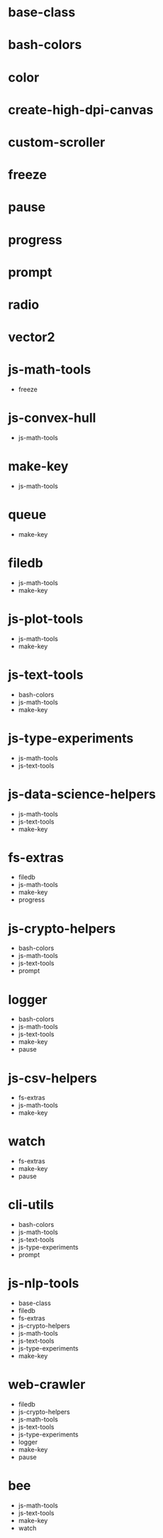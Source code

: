 # base-class
# bash-colors
# color
# create-high-dpi-canvas
# custom-scroller
# freeze
# pause
# progress
# prompt
# radio
# vector2
# js-math-tools
  - freeze
# js-convex-hull
  - js-math-tools
# make-key
  - js-math-tools
# queue
  - make-key
# filedb
  - js-math-tools
  - make-key
# js-plot-tools
  - js-math-tools
  - make-key
# js-text-tools
  - bash-colors
  - js-math-tools
  - make-key
# js-type-experiments
  - js-math-tools
  - js-text-tools
# js-data-science-helpers
  - js-math-tools
  - js-text-tools
  - make-key
# fs-extras
  - filedb
  - js-math-tools
  - make-key
  - progress
# js-crypto-helpers
  - bash-colors
  - js-math-tools
  - js-text-tools
  - prompt
# logger
  - bash-colors
  - js-math-tools
  - js-text-tools
  - make-key
  - pause
# js-csv-helpers
  - fs-extras
  - js-math-tools
  - make-key
# watch
  - fs-extras
  - make-key
  - pause
# cli-utils
  - bash-colors
  - js-math-tools
  - js-text-tools
  - js-type-experiments
  - prompt
# js-nlp-tools
  - base-class
  - filedb
  - fs-extras
  - js-crypto-helpers
  - js-math-tools
  - js-text-tools
  - js-type-experiments
  - make-key
# web-crawler
  - filedb
  - js-crypto-helpers
  - js-math-tools
  - js-text-tools
  - js-type-experiments
  - logger
  - make-key
  - pause
# bee
  - js-math-tools
  - js-text-tools
  - make-key
  - watch